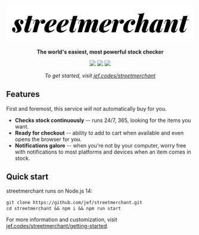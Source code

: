 <p align="center">
  <a href="https://jef.codes/streetmerchant"
    ><img
      src="https://raw.githubusercontent.com/jef/streetmerchant/main/docs/assets/images/streetmerchant-banner.png"
      alt="streetmerchant"
  /></a>
</p>
<p align="center">
  <strong>The world's easiest, most powerful stock checker</strong>
</p>
<p align="center">
  <a href="https://github.com/jef/streetmerchant/actions/workflows/release.yaml"><img src="https://img.shields.io/github/workflow/status/jef/streetmerchant/Release?color=24292e&label=Release&logo=github&logoColor=tewt&style=flat-square" /></a>
  <a href="https://github.com/jef/streetmerchant/actions/workflows/release.yaml"><img src="https://img.shields.io/github/workflow/status/jef/streetmerchant/Nightly%20Release?color=24292e&label=Nightly%20Release&logo=github&logoColor=tewt&style=flat-square" /></a>
  <a href="https://discord.gg/gbVY4vB9JF"><img src="https://img.shields.io/discord/773913070665859073.svg?color=24292e&label=%20&logo=discord&logoColor=ffffff&style=flat-square" /></a>
</p>
<p align="center">
  <em>To get started, visit <a href="https://jef.codes/streetmerchant">jef.codes/streetmerchant</a></em>
</p>

## Features

First and foremost, this service _will not_ automatically buy for you.

- **Checks stock continuously** -- runs 24/7, 365, looking for the items you want.
- **Ready for checkout** -- ability to add to cart when available and even opens the browser for you.
- **Notifications galore** -- when you're not by your computer, worry free with notifications to most platforms and devices when an item comes in stock.

## Quick start

streetmerchant runs on Node.js 14:

```shell
git clone https://github.com/jef/streetmerchant.git
cd streetmerchant && npm i && npm run start
```

For more information and customization, visit [jef.codes/streetmerchant/getting-started](https://jef.codes/streetmerchant/getting-started).
